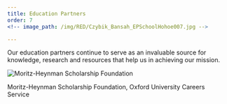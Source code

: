 ```yaml
---
title: Education Partners
order: 7
<!-- image_path: /img/RED/Czybik_Bansah_EPSchoolHohoe007.jpg -->

---
```



Our education partners continue to serve as an invaluable source for knowledge, research and resources that help us in achieving our mission.


<div class="img_holder py-4">
		<img src="{{site.baseurl}}/img/partners/oxford-internship.jpg" alt="Moritz-Heynman Scholarship Foundation" class="img-fluid">
		<p>Moritz-Heynman Scholarship Foundation, Oxford University Careers Service</p>

</div>

